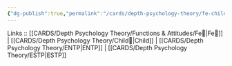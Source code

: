 ```yaml
---
{"dg-publish":true,"permalink":"/cards/depth-psychology-theory/fe-child/","created":"2023-01-05T12:04:18.158+01:00","updated":"2023-04-20T22:34:42.813+02:00"}
---
```


Links :: [[CARDS/Depth Psychology Theory/Functions & Attitudes/Fe💉\|Fe💉]] | [[CARDS/Depth Psychology Theory/Child👼\|Child]] | [[CARDS/Depth Psychology Theory/ENTP\|ENTP]] | [[CARDS/Depth Psychology Theory/ESTP\|ESTP]]
